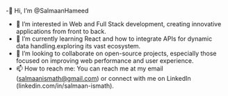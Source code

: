 -👋  Hi, I’m @SalmaanHameed
- 👀 I’m interested in Web and Full Stack development, creating innovative applications from front to back.
- 🌱 I’m currently learning React and how to integrate APIs for dynamic data handling.exploring its vast ecosystem.
- 💞️ I’m looking to collaborate on open-source projects, especially those focused on improving web performance and user experience.
- 📫 How to reach me: You can reach me at my email (salmaanismath@gmail.com) or connect with me on LinkedIn (linkedin.com/in/salmaan-ismath).


<!---
SalmaanHameed/SalmaanHameed is a ✨ special ✨ repository because its `README.md` (this file) appears on your GitHub profile.
You can click the Preview link to take a look at your changes.
--->
